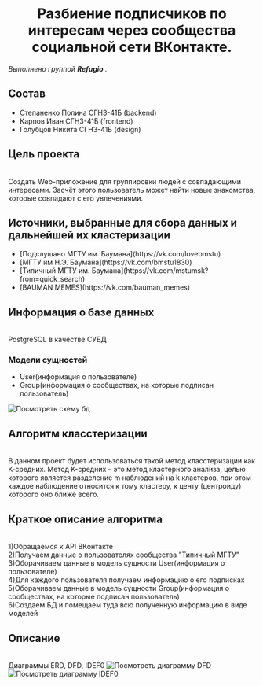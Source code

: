 <h1 align="center">Разбиение подписчиков по интересам через сообщества социальной сети ВКонтакте.</h1>
<p align="center">

_Выполнено группой **Refugio** ._

<h2>Состав</h2>
<ul>
    <li>Степаненко Полина СГН3-41Б (backend)</li>
    <li>Карпов Иван СГН3-41Б (frontend)</li>
    <li>Голубцов Никита СГН3-41Б (design)</li>
</ul>

<h2>Цель проекта</h2>
<br>Создать Web-приложение для группировки людей с совпадающими интересами. Засчёт этого пользователь может найти новые знакомства, которые совпадают с его увлечениями.

<h2>Источники, выбранные для сбора данных и дальнейшей их кластеризации</h2>
<ul>
    <li>[Подслушано МГТУ им. Баумана](https://vk.com/lovebmstu)</li>
    <li>[МГТУ им Н.Э. Баумана](https://vk.com/bmstu1830)</li>
    <li>[Типичный МГТУ им. Баумана](https://vk.com/mstumsk?from=quick_search)</li>
    <li>[BAUMAN MEMES](https://vk.com/bauman_memes)</li>
</ul>

<h2>Информация о базе данных</h2>
<br>PostgreSQL в качестве СУБД
<h3>Модели сущностей</h3>
<ul>
    <li>User(информация о пользователе)</li>
    <li>Group(информация о сообществах, на которые подписан пользователь)</li>
</ul>
<img src="https://drive.google.com/file/d/1snlE5HclzE2NB8u_ZP-eWaYsBbeuff64/view?usp=share_link" alt="Посмотреть схему бд">

<h2>Алгоритм класстеризации</h2>
<br>В данном проект будет использоваться такой метод класстеризации как К-средних. Метод K-средних – это метод кластерного анализа, целью которого является разделение m наблюдений на k кластеров, при этом каждое наблюдение относится к тому кластеру, к центу (центроиду) которого оно ближе всего.


<h2>Краткое описание алгоритма</h2>
<br>1)Обращаемся к API ВКонтакте
<br>2)Получаем данные о пользователях сообщества "Типичный МГТУ"
<br>3)Оборачиваем данные в модель сущности User(информация о пользователе) 
<br>4)Для каждого пользователя получаем информацию о его подписках 
<br>5)Оборачиваем данные в модель сущности Group(информация о сообществах, на которые подписан пользователь)
<br>6)Создаем БД и помещаем туда всю полученную информацию в виде моделей

<h2>Описание</h2>
<br>Диаграммы ERD, DFD, IDEF0 
<img src="https://drive.google.com/file/d/1Siu1WRpm23nUlQ8mrKU02WSsJ3uDIwnh/view?usp=share_link" alt="Посмотреть диаграмму DFD">
<img src="https://drive.google.com/drive/folders/1WNfgFNZVGvgm5FhfT8j1L6cUjrqAPfvB?usp=share_link" alt="Посмотреть диаграмму IDEF0">
<br>

